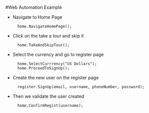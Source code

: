 #Web Automation Example

- Navigate to Home Page

        home.NavigateHomePage();
- Click on the take a tour and skip it 

        home.TakeAndSkipTour();
- Select the currency and go to register page  
              
        home.SelectCurrrency("US Dollars");
        home.ProceedToSignUp();
 
- Create the new user on the register page

        register.SignUp(email, username, phoneNumber, password);
        
- Then we validate the user created        

        home.ConfirmRegist(username);
        
        
        